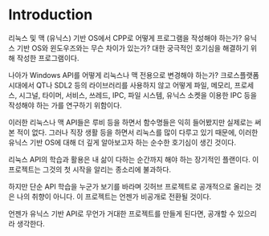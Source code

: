 # Introduction
리눅스 및 맥 (유닉스) 기반 OS에서 CPP로 어떻게 프로그램을 작성해야 하는가? 유닉스 기반 OS와 윈도우즈와는 무슨 차이가 있는가? 대한 궁극적인 호기심을 해결하기 위해 작성한 프로그램이다. 

나아가 Windows API를 어떻게 리눅스나 맥 전용으로 변경해야 하는가? 크로스플랫폼 시대에서 QT나 SDL2 등의 라이브러리를 사용하지 않고 어떻게 파일, 메모리, 프로세스, 시그널, 타이머, 서비스, 쓰레드, IPC, 파일 시스템, 유닉스 소켓을 이용한 IPC 등을 작성해야 하는 가를 연구하기 위함이다. 

이러한 리눅스나 맥 API들은 루비 등을 하면서 함수명들은 익히 들어봤지만 실제로는 써본 적이 없다. 그러나 직장 생활 등을 하면서 리눅스를 많이 다루고 있기 때문에, 이러한 유닉스 기반 OS에 대해 더 깊게 알아보고자 하는 순수한 호기심이 생긴 것이다.

리눅스 API의 학습과 활용은 내 삶이 다하는 순간까지 해야 하는 장기적인 플랜이다. 이 프로젝트는 그것의 첫 시작을 알리는 종소리에 불과하다.

하지만 단순 API 학습을 누군가 보기를 바라며 깃허브 프로젝트로 공개적으로 올리는 것은 나의 취향이 아니다. 이 프로젝트는 언젠가 비공개로 전환될 것이다.

언젠가 유닉스 기반 API로 무언가 거대한 프로젝트를 만들게 된다면, 공개할 수 있으리라 생각한다.
